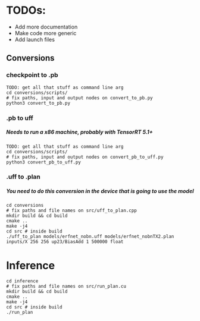 # TODOs:

- Add more documentation
- Make code more generic
- Add launch files

## Conversions

### checkpoint to .pb
```
TODO: get all that stuff as command line arg
cd conversions/scripts/
# fix paths, input and output nodes on convert_to_pb.py
python3 convert_to_pb.py
```

### .pb to uff
##### Needs to run a x86 machine, probably with TensorRT 5.1+

```
TODO: get all that stuff as command line arg
cd conversions/scripts/
# fix paths, input and output nodes on convert_pb_to_uff.py
python3 convert_pb_to_uff.py
```

### .uff to .plan
##### You need to do this conversion in the device that is going to use the model
```
cd conversions
# fix paths and file names on src/uff_to_plan.cpp
mkdir build && cd build
cmake ..
make -j4
cd src # inside build
./uff_to_plan models/erfnet_nobn.uff models/erfnet_nobnTX2.plan inputs/X 256 256 up23/BiasAdd 1 500000 float
```

# Inference

```
cd inference
# fix paths and file names on src/run_plan.cu
mkdir build && cd build
cmake ..
make -j4
cd src # inside build
./run_plan
```
